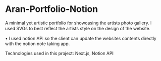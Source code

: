 # Aran-Portfolio-Notion
A minimal yet artistic portfolio for showcasing the artists photo gallery. I used SVGs to best reﬂect the artists style on the design of the website.


• I used notion API so the client can update the websites contents directly with the notion note taking app.


Technologies used in this project: Next.js, Notion API
